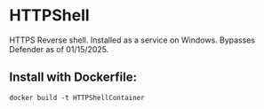 # HTTPShell
HTTPS Reverse shell. Installed as a service on Windows. Bypasses Defender as of 01/15/2025.

Install with Dockerfile:
------
```
docker build -t HTTPShellContainer
```
